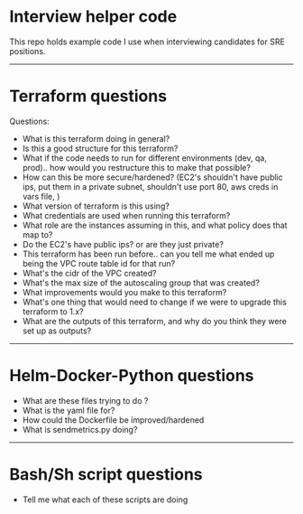 # Interview helper code
This repo holds example code I use when interviewing candidates for SRE positions.

------------


# Terraform questions
Questions:
- What is this terraform doing in general?
- Is this a good structure for this terraform?  
- What if the code needs to run for different environments (dev, qa, prod)..  how would you restructure this to make that possible?
- How can this be more secure/hardened?  (EC2's shouldn't have public ips, put them in a private subnet, shouldn't use port 80, aws creds in vars file, )
- What version of terraform is this using?
- What credentials are used when running this terraform?
- What role are the instances assuming in this, and what policy does that map to?
- Do the EC2's have public ips? or are they just private?
- This terraform has been run before.. can you tell me what ended up being the VPC route table id for that run?
- What's the cidr of the VPC created?
- What's the max size of the autoscaling group that was created?
- What improvements would you make to this terraform?
- What's one thing that would need to change if we were to upgrade this terraform to 1.x?
- What are the outputs of this terraform, and why do you think they were set up as outputs?


------------

# Helm-Docker-Python questions
- What are these files trying to do ?
- What is the yaml file for?
- How could the Dockerfile be improved/hardened
- What is sendmetrics.py doing?


------------

# Bash/Sh script questions
- Tell me what each of these scripts are doing
